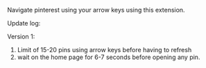 Navigate pinterest using your arrow keys using this extension.

Update log:

Version 1:

1. Limit of 15-20 pins using arrow keys before having to refresh
2. wait on the home page for 6-7 seconds before opening any pin.
